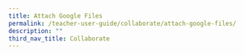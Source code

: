 ```yaml
---
title: Attach Google Files
permalink: /teacher-user-guide/collaborate/attach-google-files/
description: ""
third_nav_title: Collaborate
---
```


